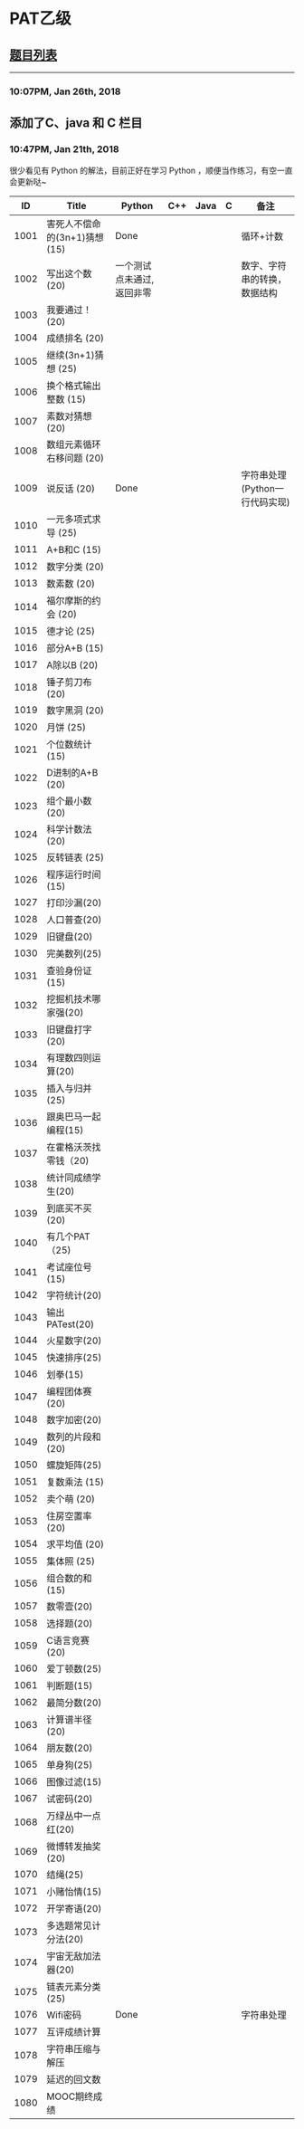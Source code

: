 # PAT乙级
## [题目列表](https://www.patest.cn/contests/pat-b-practise)
-----
### 10:07PM, Jan 26th, 2018
添加了C、java 和 C 栏目
-----
### 10:47PM, Jan 21th, 2018
很少看见有 Python 的解法，目前正好在学习 Python ，顺便当作练习，有空一直会更新哒~  

| ID   | Title               | Python            | C++  | Java | C    | 备注                  |
| ---- | ------------------- | ----------------- | ---- | ---- | ---- | ------------------- |
| 1001 | 害死人不偿命的(3n+1)猜想(15) | Done              |      |      |      | 循环+计数               |
| 1002 | 写出这个数  (20)         | 一个测试点未通过,    返回非零 |      |      |      | 数字、字符串的转换，    数据结构  |
| 1003 | 我要通过！(20)           |                   |      |      |      |                     |
| 1004 | 成绩排名  (20)          |                   |      |      |      |                     |
| 1005 | 继续(3n+1)猜想  (25)    |                   |      |      |      |                     |
| 1006 | 换个格式输出整数  (15)      |                   |      |      |      |                     |
| 1007 | 素数对猜想  (20)         |                   |      |      |      |                     |
| 1008 | 数组元素循环右移问题  (20)    |                   |      |      |      |                     |
| 1009 | 说反话  (20)           | Done              |      |      |      | 字符串处理(Python一行代码实现) |
| 1010 | 一元多项式求导  (25)       |                   |      |      |      |                     |
| 1011 | A+B和C  (15)         |                   |      |      |      |                     |
| 1012 | 数字分类  (20)          |                   |      |      |      |                     |
| 1013 | 数素数  (20)           |                   |      |      |      |                     |
| 1014 | 福尔摩斯的约会  (20)       |                   |      |      |      |                     |
| 1015 | 德才论  (25)           |                   |      |      |      |                     |
| 1016 | 部分A+B  (15)         |                   |      |      |      |                     |
| 1017 | A除以B  (20)          |                   |      |      |      |                     |
| 1018 | 锤子剪刀布  (20)         |                   |      |      |      |                     |
| 1019 | 数字黑洞  (20)          |                   |      |      |      |                     |
| 1020 | 月饼  (25)            |                   |      |      |      |                     |
| 1021 | 个位数统计  (15)         |                   |      |      |      |                     |
| 1022 | D进制的A+B  (20)       |                   |      |      |      |                     |
| 1023 | 组个最小数  (20)         |                   |      |      |      |                     |
| 1024 | 科学计数法  (20)         |                   |      |      |      |                     |
| 1025 | 反转链表  (25)          |                   |      |      |      |                     |
| 1026 | 程序运行时间(15)          |                   |      |      |      |                     |
| 1027 | 打印沙漏(20)            |                   |      |      |      |                     |
| 1028 | 人口普查(20)            |                   |      |      |      |                     |
| 1029 | 旧键盘(20)             |                   |      |      |      |                     |
| 1030 | 完美数列(25)            |                   |      |      |      |                     |
| 1031 | 查验身份证(15)           |                   |      |      |      |                     |
| 1032 | 挖掘机技术哪家强(20)        |                   |      |      |      |                     |
| 1033 | 旧键盘打字(20)           |                   |      |      |      |                     |
| 1034 | 有理数四则运算(20)         |                   |      |      |      |                     |
| 1035 | 插入与归并(25)           |                   |      |      |      |                     |
| 1036 | 跟奥巴马一起编程(15)        |                   |      |      |      |                     |
| 1037 | 在霍格沃茨找零钱（20)        |                   |      |      |      |                     |
| 1038 | 统计同成绩学生(20)         |                   |      |      |      |                     |
| 1039 | 到底买不买  (20)         |                   |      |      |      |                     |
| 1040 | 有几个PAT（25)          |                   |      |      |      |                     |
| 1041 | 考试座位号(15)           |                   |      |      |      |                     |
| 1042 | 字符统计(20)            |                   |      |      |      |                     |
| 1043 | 输出PATest(20)        |                   |      |      |      |                     |
| 1044 | 火星数字(20)            |                   |      |      |      |                     |
| 1045 | 快速排序(25)            |                   |      |      |      |                     |
| 1046 | 划拳(15)              |                   |      |      |      |                     |
| 1047 | 编程团体赛(20)           |                   |      |      |      |                     |
| 1048 | 数字加密(20)            |                   |      |      |      |                     |
| 1049 | 数列的片段和(20)          |                   |      |      |      |                     |
| 1050 | 螺旋矩阵(25)            |                   |      |      |      |                     |
| 1051 | 复数乘法  (15)          |                   |      |      |      |                     |
| 1052 | 卖个萌  (20)           |                   |      |      |      |                     |
| 1053 | 住房空置率  (20)         |                   |      |      |      |                     |
| 1054 | 求平均值  (20)          |                   |      |      |      |                     |
| 1055 | 集体照  (25)           |                   |      |      |      |                     |
| 1056 | 组合数的和(15)           |                   |      |      |      |                     |
| 1057 | 数零壹(20)             |                   |      |      |      |                     |
| 1058 | 选择题(20)             |                   |      |      |      |                     |
| 1059 | C语言竞赛(20)           |                   |      |      |      |                     |
| 1060 | 爱丁顿数(25)            |                   |      |      |      |                     |
| 1061 | 判断题(15)             |                   |      |      |      |                     |
| 1062 | 最简分数(20)            |                   |      |      |      |                     |
| 1063 | 计算谱半径(20)           |                   |      |      |      |                     |
| 1064 | 朋友数(20)             |                   |      |      |      |                     |
| 1065 | 单身狗(25)             |                   |      |      |      |                     |
| 1066 | 图像过滤(15)            |                   |      |      |      |                     |
| 1067 | 试密码(20)             |                   |      |      |      |                     |
| 1068 | 万绿丛中一点红(20)         |                   |      |      |      |                     |
| 1069 | 微博转发抽奖(20)          |                   |      |      |      |                     |
| 1070 | 结绳(25)              |                   |      |      |      |                     |
| 1071 | 小赌怡情(15)            |                   |      |      |      |                     |
| 1072 | 开学寄语(20)            |                   |      |      |      |                     |
| 1073 | 多选题常见计分法(20)        |                   |      |      |      |                     |
| 1074 | 宇宙无敌加法器(20)         |                   |      |      |      |                     |
| 1075 | 链表元素分类(25)          |                   |      |      |      |                     |
| 1076 | Wifi密码              | Done              |      |      |      | 字符串处理               |
| 1077 | 互评成绩计算              |                   |      |      |      |                     |
| 1078 | 字符串压缩与解压            |                   |      |      |      |                     |
| 1079 | 延迟的回文数              |                   |      |      |      |                     |
| 1080 | MOOC期终成绩            |                   |      |      |      |                     |
